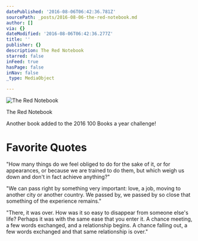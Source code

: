 ```yaml
---
datePublished: '2016-08-06T06:42:36.781Z'
sourcePath: _posts/2016-08-06-the-red-notebook.md
author: []
via: {}
dateModified: '2016-08-06T06:42:36.277Z'
title: ''
publisher: {}
description: The Red Notebook
starred: false
inFeed: true
hasPage: false
inNav: false
_type: MediaObject

---
```

![The Red Notebook](https://the-grid-user-content.s3-us-west-2.amazonaws.com/22e9e389-f5c1-407d-be1b-2623c5eb68ff.jpg)

The Red Notebook

Another book added to the 2016 100 Books a year challenge!

# Favorite Quotes

"How many things do we feel obliged to do for the sake of it, or for appearances, or because we are trained to do them, but which weigh us down and don't in fact achieve anything?"

"We can pass right by something very important: love, a job, moving to another city or another country. We passed by, we passed by so close that something of the experience remains."

"There, it was over. How was it so easy to disappear from someone else's life? Perhaps it was with the same ease that you enter it. A chance meeting, a few words exchanged, and a relationship begins. A chance falling out, a few words exchanged and that same relationship is over."